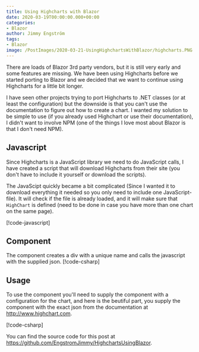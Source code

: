 ```yaml
---
title: Using Highcharts with Blazor
date: 2020-03-19T00:00:00.000+00:00
categories:
- Blazor
author: Jimmy Engström
tags:
- Blazor
image: /PostImages/2020-03-21-UsingHighchartsWithBlazor/highcharts.PNG
---
```



There are loads of Blazor 3rd party vendors, but it is still very early and some features are missing.
We have been using Highcharts before we started porting to Blazor and we decided that we want to continue using Highcharts for a little bit longer.

I have seen other projects trying to port Highcharts to .NET classes (or at least the configuration) but the downside is that you can't use the documentation to figure out how to create a chart.
I wanted my solution to be simple to use (if you already used Highchart or use their documentation), I didn't want to involve NPM (one of the things I love most about Blazor is that I don't need NPM).

## Javascript
Since Highcharts is a JavaScript library we need to do JavaScript calls, I have created a script that will download Highcharts from their site (you don't have to include it yourself or download the scripts).

The JavaScipt quickly became a bit complicated (Since I wanted it to download everything it needed so you only need to include one JavaScript-file).
It will check if the file is already loaded, and it will make sure that ```HighChart``` is defined (need to be done in case you have more than one chart on the same page).

[!code-javascript[](https://raw.githubusercontent.com/EngstromJimmy/HighchartsUsingBlazor/master/HighchartsUsingBlazor/Scripts/JSInterop.js)]

## Component
The component creates a div with a unique name and calls the javascript with the supplied json.
[!code-csharp[](https://raw.githubusercontent.com/EngstromJimmy/HighchartsUsingBlazor/master/HighchartsUsingBlazor/Components/Highchart.razor)]


## Usage
To use the component you'll need to supply the component with a configuration for the chart, and here is the beutiful part, you supply the component with the exact json from the documentation at http://www.highchart.com.

[!code-csharp[](https://raw.githubusercontent.com/EngstromJimmy/HighchartsUsingBlazor/master/HighchartsUsingBlazor/Pages/Index.razor)]

You can find the source code for this post at https://github.com/EngstromJimmy/HighchartsUsingBlazor.